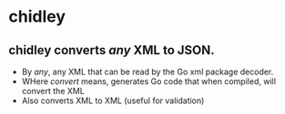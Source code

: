 # chidley
## chidley converts *any* XML to JSON.
* By *any*, any XML that can be read by the Go xml package decoder. 
* WHere *convert* means, generates Go code that when compiled, will convert the XML
* Also converts XML to XML (useful for validation) 

